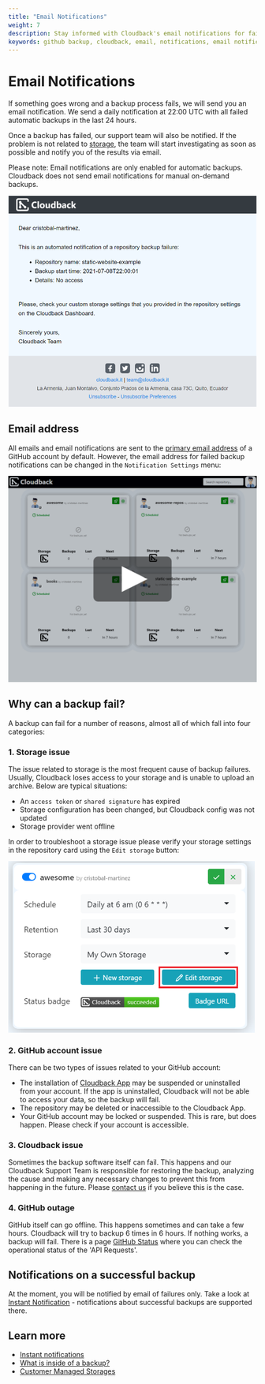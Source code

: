 ```yaml
---
title: "Email Notifications"
weight: 7
description: Stay informed with Cloudback's email notifications for failed backups
keywords: github backup, cloudback, email, notifications, email notifications, failed backups, backup failure
---
```


# Email Notifications

If something goes wrong and a backup process fails, we will send you an email notification. We send a daily notification at 22:00 UTC with all failed automatic backups in the last 24 hours.

Once a backup has failed, our support team will also be notified. If the problem is not related to [storage](/features/email-notifications/#1-storage-issue), the team will start investigating as soon as possible and notify you of the results via email.

Please note: Email notifications are only enabled for automatic backups. Cloudback does not send email notifications for manual on-demand backups.

<img src="/static/features/email-failure-notification.png" alt="Email notification"/>

## Email address 

All emails and email notifications are sent to the [primary email address](https://docs.github.com/en/account-and-profile/setting-up-and-managing-your-github-user-account/managing-email-preferences/changing-your-primary-email-address) of a GitHub account by default. However, the email address for failed backup notifications can be changed in the `Notification Settings` menu:

<p align="center">
  <img src="/static/features/email-override.png" data-alt="/static/features/email-override.gif"
       alt="Change Failed Backups Notifications Email" onclick="swapGif(this)" style="cursor: pointer;"/>
</p>

## Why can a backup fail?

A backup can fail for a number of reasons, almost all of which fall into four categories:

### 1. Storage issue

The issue related to storage is the most frequent cause of backup failures. Usually, Cloudback loses access to your storage and is unable to upload an archive. Below are typical situations:
- An `access token` or `shared signature` has expired
- Storage configuration has been changed, but Cloudback config was not updated
- Storage provider went offline

In order to troubleshoot a storage issue please verify your storage settings in the repository card using the `Edit storage` button:

<img src="/static/features/edit-storage.png" alt="Edit storage" width=500/>

### 2. GitHub account issue

There can be two types of issues related to your GitHub account:
- The installation of [Cloudback App](https://github.com/apps/cloudback) may be suspended or uninstalled from your account. If the app is uninstalled, Cloudback will not be able to access your data, so the backup will fail.
- The repository may be deleted or inaccessible to the Cloudback App.
- Your GitHub account may be locked or suspended. This is rare, but does happen. Please check if your account is accessible.

### 3. Cloudback issue 

Sometimes the backup software itself can fail. This happens and our Cloudback Support Team is responsible for restoring the backup, analyzing the cause and making any necessary changes to prevent this from happening in the future. Please [contact us](/contact-us/) if you believe this is the case.

### 4. GitHub outage

GitHub itself can go offline. This happens sometimes and can take a few hours. Cloudback will try to backup 6 times in 6 hours. If nothing works, a backup will fail. There is a page [GitHub Status](https://www.githubstatus.com/) where you can check the operational status of the 'API Requests'.


## Notifications on a successful backup

At the moment, you will be notified by email of failures only. Take a look at [Instant Notification](/features/instant-notifications/) - notifications about successful backups are supported there.

## Learn more

- [Instant notifications](/features/instant-notifications/)
- [What is inside of a backup?](/features/metadata/)
- [Customer Managed Storages](/features/customer-storages/)

